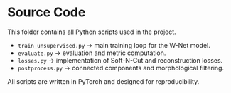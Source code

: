 # Source Code

This folder contains all Python scripts used in the project.

- `train_unsupervised.py` → main training loop for the W-Net model.  
- `evaluate.py` → evaluation and metric computation.  
- `losses.py` → implementation of Soft-N-Cut and reconstruction losses.  
- `postprocess.py` → connected components and morphological filtering.

All scripts are written in PyTorch and designed for reproducibility.